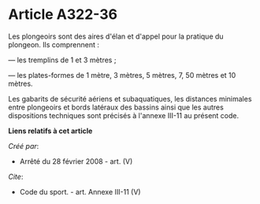 # Article A322-36

Les plongeoirs sont des aires d'élan et d'appel pour la pratique du plongeon. Ils comprennent : 

― les tremplins de 1 et 3 mètres ; 

― les plates-formes de 1 mètre, 3 mètres, 5 mètres, 7, 50 mètres et 10 mètres. 

Les gabarits de sécurité aériens et subaquatiques, les distances minimales entre plongeoirs et bords latéraux des bassins
ainsi que les autres dispositions techniques sont précisés à l'annexe III-11 au présent code.

**Liens relatifs à cet article**

_Créé par_:

  - Arrêté du 28 février 2008 - art. (V)

_Cite_:

  - Code du sport. - art. Annexe III-11 (V)
